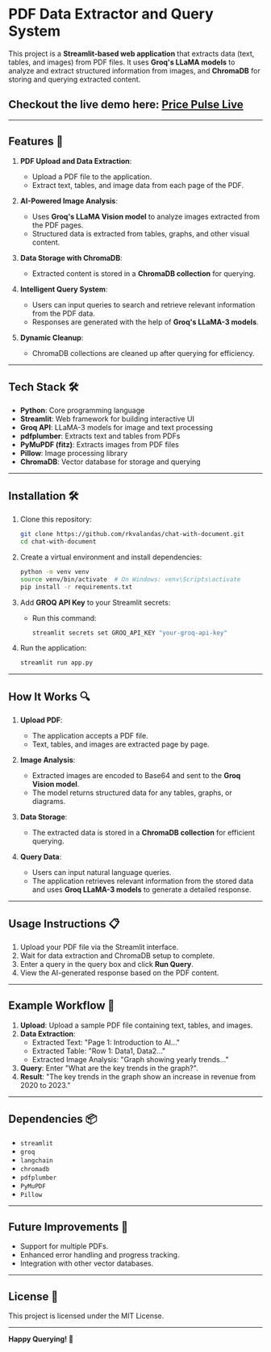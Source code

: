 # PDF Data Extractor and Query System

This project is a **Streamlit-based web application** that extracts data (text, tables, and images) from PDF files. It uses **Groq's LLaMA models** to analyze and extract structured information from images, and **ChromaDB** for storing and querying extracted content. 

 ## Checkout the live demo here: [Price Pulse Live](https://chat-with-document1.streamlit.app/)

---

## Features 🚀

1. **PDF Upload and Data Extraction**:
   - Upload a PDF file to the application.
   - Extract text, tables, and image data from each page of the PDF.

2. **AI-Powered Image Analysis**:
   - Uses **Groq's LLaMA Vision model** to analyze images extracted from the PDF pages.
   - Structured data is extracted from tables, graphs, and other visual content.

3. **Data Storage with ChromaDB**:
   - Extracted content is stored in a **ChromaDB collection** for querying.

4. **Intelligent Query System**:
   - Users can input queries to search and retrieve relevant information from the PDF data.
   - Responses are generated with the help of **Groq's LLaMA-3 models**.

5. **Dynamic Cleanup**:
   - ChromaDB collections are cleaned up after querying for efficiency.

---

## Tech Stack 🛠️

- **Python**: Core programming language
- **Streamlit**: Web framework for building interactive UI
- **Groq API**: LLaMA-3 models for image and text processing
- **pdfplumber**: Extracts text and tables from PDFs
- **PyMuPDF (fitz)**: Extracts images from PDF files
- **Pillow**: Image processing library
- **ChromaDB**: Vector database for storage and querying

---

## Installation 🛠️

1. Clone this repository:

   ```bash
   git clone https://github.com/rkvalandas/chat-with-document.git
   cd chat-with-document
   ```

2. Create a virtual environment and install dependencies:

   ```bash
   python -m venv venv
   source venv/bin/activate  # On Windows: venv\Scripts\activate
   pip install -r requirements.txt
   ```

3. Add **GROQ API Key** to your Streamlit secrets:

   - Run this command:

     ```bash
     streamlit secrets set GROQ_API_KEY "your-groq-api-key"
     ```

4. Run the application:

   ```bash
   streamlit run app.py
   ```

---

## How It Works 🔍

1. **Upload PDF**:
   - The application accepts a PDF file.
   - Text, tables, and images are extracted page by page.

2. **Image Analysis**:
   - Extracted images are encoded to Base64 and sent to the **Groq Vision model**.
   - The model returns structured data for any tables, graphs, or diagrams.

3. **Data Storage**:
   - The extracted data is stored in a **ChromaDB collection** for efficient querying.

4. **Query Data**:
   - Users can input natural language queries.
   - The application retrieves relevant information from the stored data and uses **Groq LLaMA-3 models** to generate a detailed response.

---

## Usage Instructions 📋

1. Upload your PDF file via the Streamlit interface.
2. Wait for data extraction and ChromaDB setup to complete.
3. Enter a query in the query box and click **Run Query**.
4. View the AI-generated response based on the PDF content.

---

## Example Workflow 🧩

1. **Upload**: Upload a sample PDF file containing text, tables, and images.
2. **Data Extraction**:
   - Extracted Text: "Page 1: Introduction to AI..."
   - Extracted Table: "Row 1: Data1, Data2..."
   - Extracted Image Analysis: "Graph showing yearly trends..."
3. **Query**: Enter "What are the key trends in the graph?".
4. **Result**: "The key trends in the graph show an increase in revenue from 2020 to 2023."

---

## Dependencies 📦

- `streamlit`
- `groq`
- `langchain`
- `chromadb`
- `pdfplumber`
- `PyMuPDF`
- `Pillow`

---

## Future Improvements 🌟

- Support for multiple PDFs.
- Enhanced error handling and progress tracking.
- Integration with other vector databases.

---

## License 📜

This project is licensed under the MIT License.

---

**Happy Querying! 🎉**